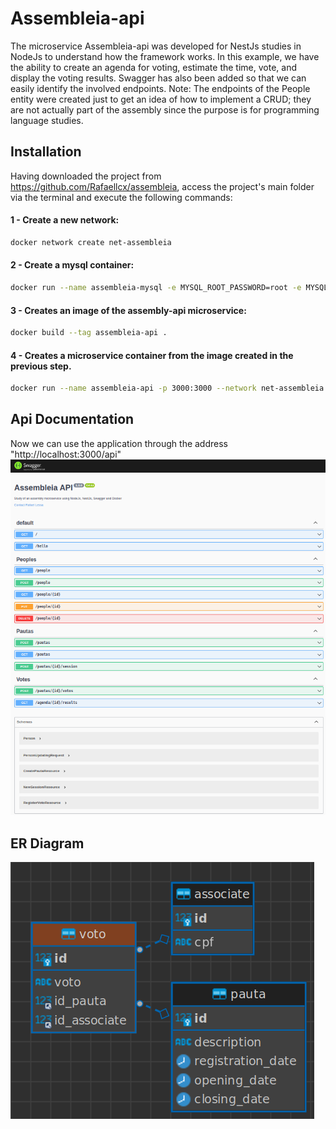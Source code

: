 # Assembleia-api

The microservice Assembleia-api was developed for NestJs studies in NodeJs to understand how the framework works. In this example, we have the ability to create an agenda for voting, estimate the time, vote, and display the voting results. Swagger has also been added so that we can easily identify the involved endpoints.
Note: The endpoints of the People entity were created just to get an idea of how to implement a CRUD; they are not actually part of the assembly since the purpose is for programming language studies.

## Installation

Having downloaded the project from https://github.com/Rafaellcx/assembleia, access the project's main folder via the terminal and execute the following commands:

#### 1 - Create a new network:

```sh 
docker network create net-assembleia
```
#### 2 - Create a mysql container:
```sh 
docker run --name assembleia-mysql -e MYSQL_ROOT_PASSWORD=root -e MYSQL_DATABASE=assembleia -p 3306:3306 --network net-assembleia -d mysql:8.0.32
```
#### 3 - Creates an image of the assembly-api microservice:
```sh 
docker build --tag assembleia-api .
```
#### 4 - Creates a microservice container from the image created in the previous step.
```sh 
docker run --name assembleia-api -p 3000:3000 --network net-assembleia -d assembleia-api
```

## Api Documentation
Now we can use the application through the address "http://localhost:3000/api"
![Alt text](image.png)
## ER Diagram
![Alt text](image-1.png)
